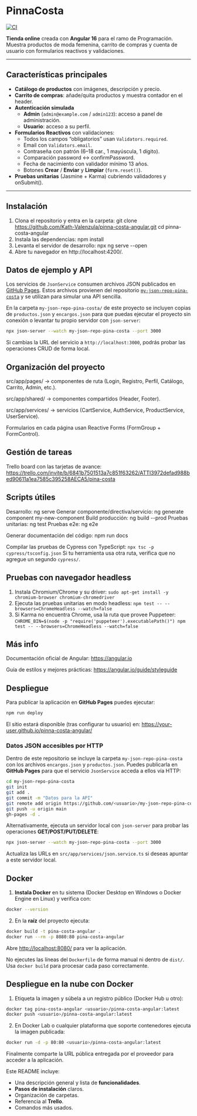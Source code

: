 # PinnaCosta
[![CI](https://github.com/Kath-Valenzula/pina_costa_angular/actions/workflows/ci.yml/badge.svg)](https://github.com/Kath-Valenzula/pina_costa_angular/actions/workflows/ci.yml)

 **Tienda online** creada con **Angular 16** para el ramo de Programación. Muestra productos de moda femenina, carrito de compras y cuenta de usuario con formularios reactivos y validaciones.

---

##  Características principales

- **Catálogo de productos** con imágenes, descripción y precio.
- **Carrito de compras**: añade/quita productos y muestra contador en el header.
- **Autenticación simulada**  
  - **Admin** (`admin@example.com` / `admin123`): acceso a panel de administración.  
  - **Usuario**: acceso a su perfil.  
- **Formularios Reactivos** con validaciones:
  - Todos los campos “obligatorios” usan `Validators.required`.
  - Email con `Validators.email`.
  - Contraseña con patrón (6–18 car., 1 mayúscula, 1 dígito).
  - Comparación password ↔ confirmPassword.
  - Fecha de nacimiento con validador mínimo 13 años.
  - Botones **Crear** / **Enviar** y **Limpiar** (`form.reset()`).
- **Pruebas unitarias** (Jasmine + Karma) cubriendo validadores y onSubmit().

---

##  Instalación

1. Clona el repositorio y entra en la carpeta:
   git clone https://github.com/Kath-Valenzula/pinna-costa-angular.git
   cd pinna-costa-angular
2. Instala las dependencias:
   npm install
3. Levanta el servidor de desarrollo:
   npx ng serve --open
4. Abre tu navegador en http://localhost:4200/.

## Datos de ejemplo y API

Los servicios de `JsonService` consumen archivos JSON publicados en
[GitHub Pages](https://kath-valenzula.github.io/my-json-repo-pina-costa/).
Estos archivos provienen del repositorio
[`my-json-repo-pina-costa`](https://github.com/Kath-Valenzula/my-json-repo-pina-costa)
y se utilizan para simular una API sencilla.

En la carpeta `my-json-repo-pina-costa/` de este proyecto se incluyen
copias de `productos.json` y `encargos.json` para que puedas ejecutar el
proyecto sin conexión o levantar tu propio servidor con
`json-server`:

```bash
npx json-server --watch my-json-repo-pina-costa --port 3000
```

Si cambias la URL del servicio a `http://localhost:3000`, podrás probar
las operaciones CRUD de forma local.

##  Organización del proyecto
  src/app/pages/ → componentes de ruta (Login, Registro, Perfil, Catálogo, Carrito, Admin, etc.).

  src/app/shared/ → componentes compartidos (Header, Footer).

  src/app/services/ → servicios (CartService, AuthService, ProductService, UserService).

  Formularios en cada página usan Reactive Forms (FormGroup + FormControl).

##  Gestión de tareas
Trello board con las tarjetas de avance:
https://trello.com/invite/b/6841b7501513a7c851f63262/ATTI3972defad988bed90611a1ea7585c395258AECA5/pina-costa

## Scripts útiles
Desarrollo:
ng serve
Generar componente/directiva/servicio:
ng generate component my-new-component
Build producción:
ng build --prod
Pruebas unitarias:
ng test
Pruebas e2e:
ng e2e

Generar documentación del código:
npm run docs

Compilar las pruebas de Cypress con TypeScript:
`npx tsc -p cypress/tsconfig.json`
Si tu herramienta usa otra ruta, verifica que no agregue un segundo `cypress/`.

## Pruebas con navegador headless

1. Instala Chromium/Chrome y su driver:
   `sudo apt-get install -y chromium-browser chromium-chromedriver`
2. Ejecuta las pruebas unitarias en modo headless:
   `npm test -- --browsers=ChromeHeadless --watch=false`
3. Si Karma no encuentra Chrome, usa la ruta que provee Puppeteer:
   `CHROME_BIN=$(node -p "require('puppeteer').executablePath()") npm test -- --browsers=ChromeHeadless --watch=false`

## Más info
Documentación oficial de Angular: https://angular.io

Guía de estilos y mejores prácticas: https://angular.io/guide/styleguide

## Despliegue

Para publicar la aplicación en **GitHub Pages** puedes ejecutar:

```bash
npm run deploy
```

El sitio estará disponible (tras configurar tu usuario) en:
<https://your-user.github.io/pinna-costa-angular/>

### Datos JSON accesibles por HTTP

Dentro de este repositorio se incluye la carpeta `my-json-repo-pina-costa`
con los archivos `encargos.json` y `productos.json`. Puedes publicarla en
**GitHub Pages** para que el servicio `JsonService` acceda a ellos vía
HTTP:

```bash
cd my-json-repo-pina-costa
git init
git add .
git commit -m "Datos para la API"
git remote add origin https://github.com/<usuario>/my-json-repo-pina-costa.git
git push -u origin main
gh-pages -d .
```

Alternativamente, ejecuta un servidor local con `json-server` para probar
las operaciones **GET/POST/PUT/DELETE**:

```bash
npx json-server --watch my-json-repo-pina-costa --port 3000
```

Actualiza las URLs en `src/app/services/json.service.ts` si deseas apuntar
a este servidor local.


## Docker

1. **Instala Docker** en tu sistema (Docker Desktop en Windows o Docker Engine en Linux) y verifica con:

```bash
docker --version
```

2. En la **raíz** del proyecto ejecuta:

```bash
docker build -t pina-costa-angular .
docker run --rm -p 8080:80 pina-costa-angular
```

Abre <http://localhost:8080/> para ver la aplicación.

No ejecutes las líneas del `Dockerfile` de forma manual ni dentro de `dist/`. Usa `docker build` para procesar cada paso correctamente.

## Despliegue en la nube con Docker

1. Etiqueta la imagen y súbela a un registro público (Docker Hub u otro):

```bash
docker tag pina-costa-angular <usuario>/pinna-costa-angular:latest
docker push <usuario>/pinna-costa-angular:latest
```

2. En Docker Lab o cualquier plataforma que soporte contenedores
   ejecuta la imagen publicada:

```bash
docker run -d -p 80:80 <usuario>/pinna-costa-angular:latest
```

Finalmente comparte la URL pública entregada por el proveedor para
acceder a la aplicación.

Este README incluye:

- Una descripción general y lista de **funcionalidades**.
- **Pasos de instalación** claros.
- Organización de carpetas.
- Referencia al **Trello**.
- Comandos más usados.


